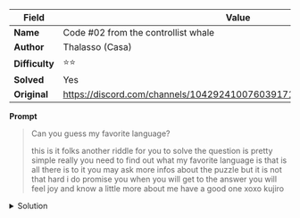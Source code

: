 |Field|Value|
|---|---|
|**Name**|Code #02 from the controllist whale|
|**Author**|Thalasso (Casa)|
|**Difficulty**|⭐⭐|
|**Solved**|Yes|
|**Original**|https://discord.com/channels/1042924100760391710/1152913835343216642|

**Prompt**
> Can you guess my favorite language?
>
> this is it folks
> another riddle for you to solve
> the question is pretty simple really
> you need to find out what my favorite language is
> that is all there is to it
> you may ask more infos about the puzzle
> but it is not that hard
> i do promise you
> when you will get to the answer
> you will feel joy
> and know a little more about me
> have a good one
> xoxo kujiro 

<details>
<summary>Solution</summary>
The message contains all letters from the latin alphabet except for the letter 'c'

Furthermore it does not contain any punctuation nor upper case letters thus Thalasso's favorite language is actually the programming language 'c'
</details>
